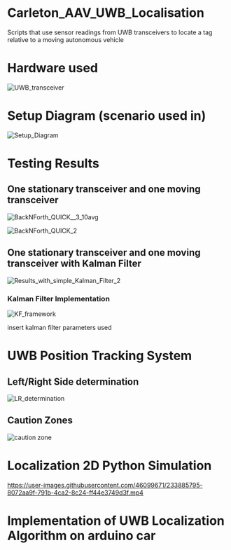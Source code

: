 # Carleton_AAV_UWB_Localisation
Scripts that use sensor readings from UWB transceivers to locate a tag relative to a moving autonomous vehicle



# Hardware used

 ![UWB_transceiver](https://user-images.githubusercontent.com/46099671/233884353-9472c9ec-ac07-46db-9e21-4eec008c861a.jpg)

# Setup Diagram (scenario used in)

![Setup_Diagram ](https://user-images.githubusercontent.com/46099671/233884616-0857e1c4-6325-461f-b684-9dc26836449e.jpg)

# Testing Results
## One stationary transceiver and one moving transceiver

![BackNForth_QUICK__3_10avg](https://user-images.githubusercontent.com/46099671/233884687-afe48113-a50d-4ea9-98d7-4ea3f781bd34.png)

![BackNForth_QUICK_2](https://user-images.githubusercontent.com/46099671/233884696-459b8089-951e-4785-94ea-d583b2bfad47.png)

## One stationary transceiver and one moving transceiver with Kalman Filter

![Results_with_simple_Kalman_Filter_2](https://user-images.githubusercontent.com/46099671/233884766-865d9053-f1bd-4c24-a35a-334a47cdfb66.png)

### Kalman Filter Implementation

![KF_framework ](https://user-images.githubusercontent.com/46099671/233885272-ad36a32d-5a17-4ed4-a58a-2194cfca2cae.jpg)

insert kalman filter parameters used

# UWB Position Tracking System

## Left/Right Side determination 

![LR_determination](https://user-images.githubusercontent.com/46099671/233885438-bb143e3e-e06b-407b-a596-09eba38b571f.jpg)

## Caution Zones 

![caution zone](https://user-images.githubusercontent.com/46099671/233885715-a85afb0d-de1f-4503-9436-7aaa932412f0.jpg)

# Localization 2D Python Simulation 

https://user-images.githubusercontent.com/46099671/233885795-8072aa9f-791b-4ca2-8c24-ff44e3749d3f.mp4

# Implementation of UWB Localization Algorithm on arduino car

